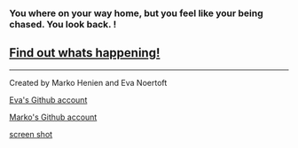 ### You where on your way home, but you feel like your being chased. You look back. !
## [Find out whats happening!](situations/witch-chasing.md/)
---
Created by Marko Henien and Eva Noertoft  
  
[Eva's Github account](https://github.com/evan2304)

[Marko's Github account](https://github.com/Markoh2244)

[screen shot](pictures/screen_Shot_drawing.png)